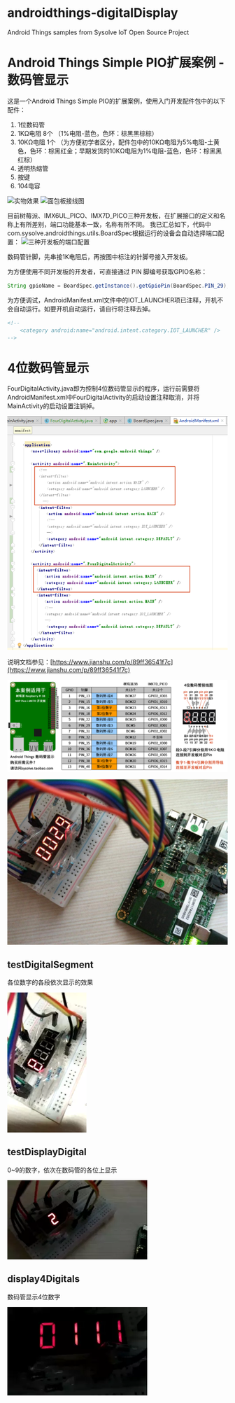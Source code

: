 # androidthings-digitalDisplay
Android Things samples from Sysolve IoT Open Source Project

Android Things Simple PIO扩展案例 - 数码管显示
====

这是一个Android Things Simple PIO的扩展案例，使用入门开发配件包中的以下配件：
1. 1位数码管
2. 1KΩ电阻 8个  （1%电阻-蓝色，色环：棕黑黑棕棕）
3. 10KΩ电阻 1个 （为方便初学者区分，配件包中的10KΩ电阻为5%电阻-土黄色，色环：棕黑红金；早期发货的10KΩ电阻为1%电阻-蓝色，色环：棕黑黑红棕）
4. 透明热缩管
5. 按键
6. 104电容

![实物效果](https://github.com/sysolve/androidthings-digitalDisplay/blob/master/photo.png)
![面包板接线图](https://github.com/sysolve/androidthings-digitalDisplay/blob/master/digitalDisplay_Sketch.png)

目前树莓派、IMX6UL_PICO、IMX7D_PICO三种开发板，在扩展接口的定义和名称上有所差别，端口功能基本一致，名称有所不同。
我已汇总如下，代码中com.sysolve.androidthings.utils.BoardSpec根据运行的设备会自动选择端口配置：
![三种开发板的端口配置](https://github.com/sysolve/androidthings-digitalDisplay/blob/master/port_define.png)

数码管针脚，先串接1K电阻后，再按图中标注的针脚号接入开发板。

为方便使用不同开发板的开发者，可直接通过 PIN 脚编号获取GPIO名称：
```Java
String gpioName = BoardSpec.getInstance().getGpioPin(BoardSpec.PIN_29);
```

为方便调试，AndroidManifest.xml文件中的IOT_LAUNCHER项已注释，开机不会自动运行。如要开机自动运行，请自行将注释去掉。
```html
<!--
    <category android:name="android.intent.category.IOT_LAUNCHER" />
-->
```




4位数码管显示
====
FourDigitalActivity.java即为控制4位数码管显示的程序，运行前需要将AndroidManifest.xml中FourDigitalActivity的启动设置注释取消，并将MainActivity的启动设置注销掉。

![运行FourDigitalActivity](https://github.com/sysolve/androidthings-digitalDisplay/blob/master/4digital/4digital_run.png)

说明文档参见：[https://www.jianshu.com/p/89ff36541f7c](https://www.jianshu.com/p/89ff36541f7c)

![接线方式](https://github.com/sysolve/androidthings-digitalDisplay/blob/master/4digital/4digital.png)

![连接效果](https://github.com/sysolve/androidthings-digitalDisplay/blob/master/4digital/4digital_show.jpg)

testDigitalSegment
--
各位数字的各段依次显示的效果

![接线方式](https://github.com/sysolve/androidthings-digitalDisplay/blob/master/4digital/4digital1.webp)

testDisplayDigital
--
0~9的数字，依次在数码管的各位上显示

![连接效果](https://github.com/sysolve/androidthings-digitalDisplay/blob/master/4digital/4digital2.webp)

display4Digitals
--
数码管显示4位数字

![连接效果](https://github.com/sysolve/androidthings-digitalDisplay/blob/master/4digital/4digital3.webp)
